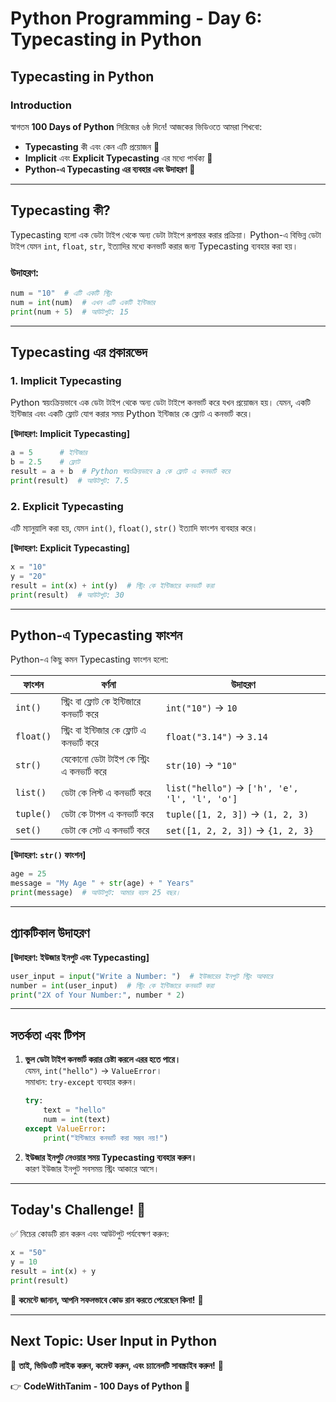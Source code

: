 # Python Programming - Day 6: Typecasting in Python

## Typecasting in Python

### **Introduction**
স্বাগতম **100 Days of Python** সিরিজের ৬ষ্ঠ দিনে! আজকের ভিডিওতে আমরা শিখবো:
- **Typecasting** কী এবং কেন এটি প্রয়োজন 🔄
- **Implicit** এবং **Explicit Typecasting** এর মধ্যে পার্থক্য 🧠
- **Python-এ Typecasting এর ব্যবহার এবং উদাহরণ** 📝

---

## **Typecasting কী?**

Typecasting হলো এক ডেটা টাইপ থেকে অন্য ডেটা টাইপে রূপান্তর করার প্রক্রিয়া। Python-এ বিভিন্ন ডেটা টাইপ যেমন `int`, `float`, `str`, ইত্যাদির মধ্যে কনভার্ট করার জন্য Typecasting ব্যবহার করা হয়।

### **উদাহরণ:**
```python
num = "10"  # এটি একটি স্ট্রিং
num = int(num)  # এখন এটি একটি ইন্টিজার
print(num + 5)  # আউটপুট: 15
```

---

## **Typecasting এর প্রকারভেদ**

### **1. Implicit Typecasting**
Python স্বয়ংক্রিয়ভাবে এক ডেটা টাইপ থেকে অন্য ডেটা টাইপে কনভার্ট করে যখন প্রয়োজন হয়। যেমন, একটি ইন্টিজার এবং একটি ফ্লোট যোগ করার সময় Python ইন্টিজার কে ফ্লোট এ কনভার্ট করে।

**[উদাহরণ: Implicit Typecasting]**
```python
a = 5      # ইন্টিজার
b = 2.5    # ফ্লোট
result = a + b  # Python স্বয়ংক্রিয়ভাবে a কে ফ্লোট এ কনভার্ট করে
print(result)  # আউটপুট: 7.5
```

### **2. Explicit Typecasting**
এটি ম্যানুয়ালি করা হয়, যেমন `int()`, `float()`, `str()` ইত্যাদি ফাংশন ব্যবহার করে।

**[উদাহরণ: Explicit Typecasting]**
```python
x = "10"
y = "20"
result = int(x) + int(y)  # স্ট্রিং কে ইন্টিজারে কনভার্ট করা
print(result)  # আউটপুট: 30
```

---

## **Python-এ Typecasting ফাংশন**

Python-এ কিছু কমন Typecasting ফাংশন হলো:

| ফাংশন | বর্ণনা | উদাহরণ |
|-------|--------|--------|
| `int()` | স্ট্রিং বা ফ্লোট কে ইন্টিজারে কনভার্ট করে | `int("10")` → `10` |
| `float()` | স্ট্রিং বা ইন্টিজার কে ফ্লোট এ কনভার্ট করে | `float("3.14")` → `3.14` |
| `str()` | যেকোনো ডেটা টাইপ কে স্ট্রিং এ কনভার্ট করে | `str(10)` → `"10"` |
| `list()` | ডেটা কে লিস্ট এ কনভার্ট করে | `list("hello")` → `['h', 'e', 'l', 'l', 'o']` |
| `tuple()` | ডেটা কে টাপল এ কনভার্ট করে | `tuple([1, 2, 3])` → `(1, 2, 3)` |
| `set()` | ডেটা কে সেট এ কনভার্ট করে | `set([1, 2, 2, 3])` → `{1, 2, 3}` |

**[উদাহরণ: `str()` ফাংশন]**
```python
age = 25
message = "My Age " + str(age) + " Years"
print(message)  # আউটপুট: আমার বয়স 25 বছর।
```

---

## **প্র্যাকটিকাল উদাহরণ**

**[উদাহরণ: ইউজার ইনপুট এবং Typecasting]**
```python
user_input = input("Write a Number: ")  # ইউজারের ইনপুট স্ট্রিং আকারে
number = int(user_input)  # স্ট্রিং কে ইন্টিজারে কনভার্ট করা
print("2X of Your Number:", number * 2)
```

---

## **সতর্কতা এবং টিপস**

1. **ভুল ডেটা টাইপ কনভার্ট করার চেষ্টা করলে এরর হতে পারে।**  
   যেমন, `int("hello")` → `ValueError`।  
   সমাধান: `try-except` ব্যবহার করুন।
    ```python
    try:
        text = "hello"
        num = int(text)
    except ValueError:
        print("ইন্টিজারে কনভার্ট করা সম্ভব নয়!")
    ```

2. **ইউজার ইনপুট নেওয়ার সময় Typecasting ব্যবহার করুন।**  
   কারণ ইউজার ইনপুট সবসময় স্ট্রিং আকারে আসে।


---

## **Today's Challenge! 🎯**
✅ নিচের কোডটি রান করুন এবং আউটপুট পর্যবেক্ষণ করুন:
```python
x = "50"
y = 10
result = int(x) + y
print(result)
```
📢 **কমেন্টে জানান, আপনি সফলভাবে কোড রান করতে পেরেছেন কিনা!** 💬

---

## **Next Topic: User Input in Python**
🔔 **তাই, ভিডিওটি লাইক করুন, কমেন্ট করুন, এবং চ্যানেলটি সাবস্ক্রাইব করুন!** 🚀

👉 **CodeWithTanim - 100 Days of Python 🚀**